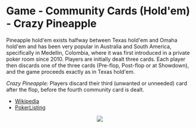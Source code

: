 # Game - Community Cards (Hold'em) - Crazy Pineapple

Pineapple hold'em exists halfway between Texas hold'em and Omaha hold'em and has been very popular in Australia and South America, specifically in Medellin, Colombia, where it was first introduced in a private poker room since 2010. Players are initially dealt three cards. Each player then discards one of the three cards (Pre-flop, Post-flop or at Showdown), and the game proceeds exactly as in Texas hold'em.

*Crazy Pineapple:* Players discard their third (unwanted or unneeded) card after the flop, before the fourth community card is dealt.

 * [Wikipedia](https://en.wikipedia.org/wiki/Community_card_poker#Crazy_Pineapple)
 * [PokerListing](http://www.pokerlistings.com/pineapple-rules-complete-rules-strategy-for-crazy-pineapple-poker)

<p align=center><img src="https://github.com/Ericmas001/BluffinMuffin.Protocol/blob/main/Documentation/Activities/Protocol.Game.Variant.Holdem.CrazyPineapple.png"></p>